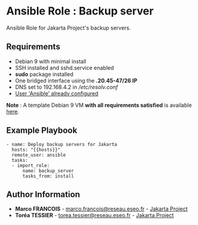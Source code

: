 # Ansible Role : Backup server

Ansible Role for Jakarta Project's backup servers.

Requirements
------------

- Debian 9 with minimal install
- SSH installed and sshd.service enabled
- **sudo** package installed
- One bridged interface using the **.20.45-47/26 IP**
- DNS set to 192.168.4.2 in */etc/resolv.conf*
- [User 'Ansible' already configured](https://github.com/nickjj/ansible-user)

**Note** : A template Debian 9 VM **with all requirements satisfied** is available [here](https://192.168.4.16/Equipe_1_Jakarta/debian9-template).

Example Playbook
----------------

```
- name: Deploy backup servers for Jakarta
  hosts: "{{hosts}}"
  remote_user: ansible
  tasks:
  - import_role:
      name: backup_server
      tasks_from: install
```

Author Information
------------------

* **Marco FRANCOIS** - <marco.francois@reseau.eseo.fr> - [Jakarta Project](https://192.168.4.16/Equipe_1_Jakarta/)
* **Toréa TESSIER** - <torea.tessier@reseau.eseo.fr> - [Jakarta Project](https://192.168.4.16/Equipe_1_Jakarta/)
